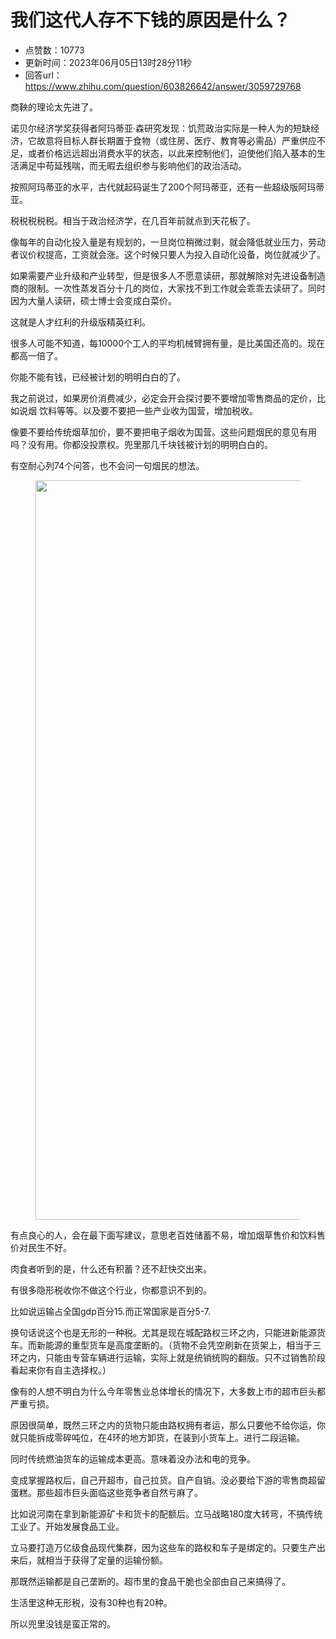 # 我们这代人存不下钱的原因是什么？
- 点赞数：10773
- 更新时间：2023年06月05日13时28分11秒
- 回答url：https://www.zhihu.com/question/603826642/answer/3059729768
<body>
 <p data-pid="G56NCpaO">商鞅的理论太先进了。</p>
 <p data-pid="aKgQ-Gfq">诺贝尔经济学奖获得者阿玛蒂亚·森研究发现：饥荒政治实际是一种人为的短缺经济，它故意将目标人群长期置于食物（或住房、医疗、教育等必需品）严重供应不足，或者价格远远超出消费水平的状态，以此来控制他们，迫使他们陷入基本的生活满足中苟延残喘，而无暇去组织参与影响他们的政治活动。</p>
 <p data-pid="AAqRiiFq">按照阿玛蒂亚的水平，古代就起码诞生了200个阿玛蒂亚，还有一些超级版阿玛蒂亚。</p>
 <p data-pid="k8H5KsVS">税税税税税。相当于政治经济学，在几百年前就点到天花板了。</p>
 <p data-pid="c_gokMw7">像每年的自动化投入量是有规划的，一旦岗位稍微过剩，就会降低就业压力，劳动者议价权提高，工资就会涨。这个时候只要人为投入自动化设备，岗位就减少了。</p>
 <p data-pid="_94xeG1Z">如果需要产业升级和产业转型，但是很多人不愿意读研，那就解除对先进设备制造商的限制。一次性蒸发百分十几的岗位，大家找不到工作就会乖乖去读研了。同时因为大量人读研，硕士博士会变成白菜价。</p>
 <p data-pid="tpBCeu9N">这就是人才红利的升级版精英红利。</p>
 <p data-pid="05UKo3I1">很多人可能不知道，每10000个工人的平均机械臂拥有量，是比美国还高的。现在都高一倍了。</p>
 <p data-pid="2-Mrt7uC">你能不能有钱，已经被计划的明明白白的了。</p>
 <p data-pid="-mGZRkTX">我之前说过，如果房价消费减少，必定会开会探讨要不要增加零售商品的定价，比如说烟 饮料等等。以及要不要把一些产业收为国营，增加税收。</p>
 <p data-pid="s94UvqB7">像要不要给传统烟草加价，要不要把电子烟收为国营。这些问题烟民的意见有用吗？没有用。你都没投票权。兜里那几千块钱被计划的明明白白的。</p>
 <p data-pid="K-JtPz3X">有空耐心列74个问答，也不会问一句烟民的想法。</p>
 <figure data-size="normal">
  <img src="https://picx.zhimg.com/50/v2-16e39218bce0b13b8dd01a059404ddc3_720w.jpg?source=1940ef5c" data-caption="" data-size="normal" data-rawwidth="1183" data-rawheight="2248" data-original-token="v2-6dba18344c2b4b74247c0ea7b89fdbb7" data-default-watermark-src="https://picx.zhimg.com/50/v2-f5e4d52c536e79b833cc94d33902a5d5_720w.jpg?source=1940ef5c" class="origin_image zh-lightbox-thumb" width="1183" data-original="https://pic1.zhimg.com/v2-16e39218bce0b13b8dd01a059404ddc3_r.jpg?source=1940ef5c">
 </figure>
 <p data-pid="egrWge01">有点良心的人，会在最下面写建议，意思老百姓储蓄不易，增加烟草售价和饮料售价对民生不好。</p>
 <p data-pid="MgRFFMLq">肉食者听到的是，什么还有积蓄？还不赶快交出来。</p>
 <p data-pid="SHw8-siF">有很多隐形税收你不做这个行业，你都意识不到的。</p>
 <p data-pid="O7tMrdWT">比如说运输占全国gdp百分15.而正常国家是百分5-7.</p>
 <p data-pid="TN4nDdNz">换句话说这个也是无形的一种税。尤其是现在城配路权三环之内，只能进新能源货车。而新能源的重型货车是高度垄断的。（货物不会凭空刷新在货架上，相当于三环之内，只能由专营车辆进行运输，实际上就是统销统购的翻版。只不过销售阶段看起来你有自主选择权。）</p>
 <p data-pid="f_2tnvaP">像有的人想不明白为什么今年零售业总体增长的情况下，大多数上市的超市巨头都严重亏损。</p>
 <p data-pid="OCg3b5j6">原因很简单，既然三环之内的货物只能由路权拥有者运，那么只要他不给你运，你就只能拆成零碎吨位，在4环的地方卸货，在装到小货车上。进行二段运输。</p>
 <p data-pid="IGfaj5B-">同时传统燃油货车的运输成本更高。意味着没办法和电的竞争。</p>
 <p data-pid="jgDHsnVG">变成掌握路权后，自己开超市，自己拉货。自产自销。没必要给下游的零售商超留蛋糕。那些超市巨头面临这些竞争者自然亏麻了。</p>
 <p data-pid="UbPBv0dH">比如说河南在拿到新能源矿卡和货卡的配额后。立马战略180度大转弯，不搞传统工业了。开始发展食品工业。</p>
 <p data-pid="YQjCFACA">立马要打造万亿级食品现代集群，因为这些车的路权和车子是绑定的。只要生产出来后，就相当于获得了定量的运输份额。</p>
 <p data-pid="VWv74q7e">那既然运输都是自己垄断的。超市里的食品干脆也全部由自己来搞得了。</p>
 <p data-pid="bY5Qikeg">生活里这种无形税，没有30种也有20种。</p>
 <p data-pid="E5fKrOAK">所以兜里没钱是蛮正常的。</p>
</body>
